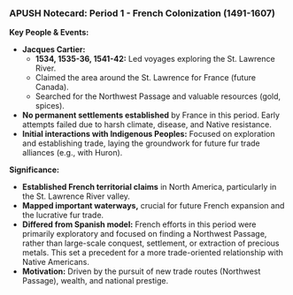 ### APUSH Notecard: Period 1 - French Colonization (1491-1607)

**Key People & Events:**
*   **Jacques Cartier:**
    *   **1534, 1535-36, 1541-42:** Led voyages exploring the St. Lawrence River.
    *   Claimed the area around the St. Lawrence for France (future Canada).
    *   Searched for the Northwest Passage and valuable resources (gold, spices).
*   **No permanent settlements established** by France in this period. Early attempts failed due to harsh climate, disease, and Native resistance.
*   **Initial interactions with Indigenous Peoples:** Focused on exploration and establishing trade, laying the groundwork for future fur trade alliances (e.g., with Huron).

**Significance:**
*   **Established French territorial claims** in North America, particularly in the St. Lawrence River valley.
*   **Mapped important waterways,** crucial for future French expansion and the lucrative fur trade.
*   **Differed from Spanish model:** French efforts in this period were primarily exploratory and focused on finding a Northwest Passage, rather than large-scale conquest, settlement, or extraction of precious metals. This set a precedent for a more trade-oriented relationship with Native Americans.
*   **Motivation:** Driven by the pursuit of new trade routes (Northwest Passage), wealth, and national prestige.